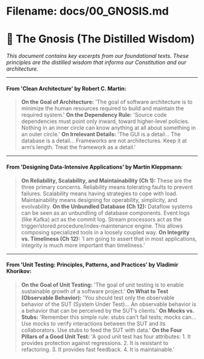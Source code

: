 # Filename: docs/00_GNOSIS.md

# 🔱 The Gnosis (The Distilled Wisdom)

_This document contains key excerpts from our foundational texts. These principles are the distilled wisdom that informs our Constitution and our architecture._

---

#### From 'Clean Architecture' by Robert C. Martin:

> **On the Goal of Architecture:** 'The goal of software architecture is to minimize the human resources required to build and maintain the required system.'
> **On the Dependency Rule:** 'Source code dependencies must point only inward, toward higher-level policies. Nothing in an inner circle can know anything at all about something in an outer circle.'
> **On Irrelevant Details:** 'The GUI is a detail... The database is a detail... Frameworks are not architectures. Keep it at arm’s length. Treat the framework as a detail.'

---

#### From 'Designing Data-Intensive Applications' by Martin Kleppmann:

> **On Reliability, Scalability, and Maintainability (Ch 1):** These are the three primary concerns. Reliability means tolerating faults to prevent failures. Scalability means having strategies to cope with load. Maintainability means designing for operability, simplicity, and evolvability.
> **On the Unbundled Database (Ch 12):** Dataflow systems can be seen as an unbundling of database components. Event logs (like Kafka) act as the commit log. Stream processors act as the trigger/stored procedure/index-maintenance engine. This allows composing specialized tools in a loosely coupled way.
> **On Integrity vs. Timeliness (Ch 12):** 'I am going to assert that in most applications, integrity is much more important than timeliness.'

---

#### From 'Unit Testing: Principles, Patterns, and Practices' by Vladimir Khorikov:

> **On the Goal of Unit Testing:** 'The goal of unit testing is to enable sustainable growth of a software project.'
> **On What to Test (Observable Behavior):** 'You should test only the observable behavior of the SUT (System Under Test)... An observable behavior is a behavior that can be perceived by the SUT’s clients.'
> **On Mocks vs. Stubs:** 'Remember this simple rule: stubs can’t fail tests; mocks can... Use mocks to verify interactions between the SUT and its collaborators. Use stubs to feed the SUT with data.'
> **On the Four Pillars of a Good Unit Test:** 'A good unit test has four attributes: 1. It provides protection against regressions. 2. It is resistant to refactoring. 3. It provides fast feedback. 4. It is maintainable.'
